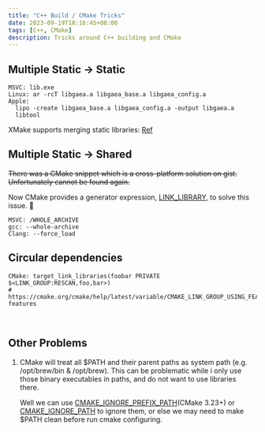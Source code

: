 ```yaml
---
title: "C++ Build / CMake Tricks"
date: 2023-09-19T18:16:45+08:00
tags: [C++, CMake]
description: Tricks around C++ building and CMake
---
```


## Multiple Static -> Static

```
MSVC: lib.exe
Linux: ar -rcT libgaea.a libgaea_base.a libgaea_config.a
Apple:
  lipo -create libgaea_base.a libgaea_config.a -output libgaea.a
  libtool

```

XMake supports merging static libraries: [Ref](https://xmake.io/#/guide/project_examples?id=merge-static-libraries)

## Multiple Static -> Shared

<del>There was a CMake snippet which is a cross-platform solution on gist. Unfortunately cannot be found again.<del/>

Now CMake provides a generator expression, [LINK_LIBRARY](https://cmake.org/cmake/help/v3.24/manual/cmake-generator-expressions.7.html#genex:LINK_LIBRARY), to solve this issue. 🎉

```
MSVC: /WHOLE_ARCHIVE
gcc: --whole-archive
Clang: --force_load

```

## Circular dependencies

```
CMake: target_link_libraries(foobar PRIVATE $<LINK_GROUP:RESCAN,foo,bar>)
# https://cmake.org/cmake/help/latest/variable/CMAKE_LINK_GROUP_USING_FEATURE.html#predefined-features
```

<br/>

## Other Problems

1. CMake will treat all $PATH and their parent paths as system path (e.g. /opt/brew/bin & /opt/brew).
   This can be problematic while i only use those binary executables in paths, and do not want to use libraries there.
   
   Well we can use [CMAKE_IGNORE_PREFIX_PATH](https://cmake.org/cmake/help/latest/variable/CMAKE_IGNORE_PREFIX_PATH.html#variable:CMAKE_IGNORE_PREFIX_PATH)(CMake 3.23+) or [CMAKE_IGNORE_PATH](https://cmake.org/cmake/help/latest/variable/CMAKE_IGNORE_PATH.html#variable:CMAKE_IGNORE_PATH) to ignore them, or else we may need to make $PATH clean before run cmake configuring.
